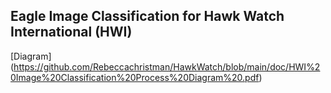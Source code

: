 ## Eagle Image Classification for Hawk Watch International (HWI)

[Diagram] (https://github.com/Rebeccachristman/HawkWatch/blob/main/doc/HWI%20Image%20Classification%20Process%20Diagram%20.pdf)